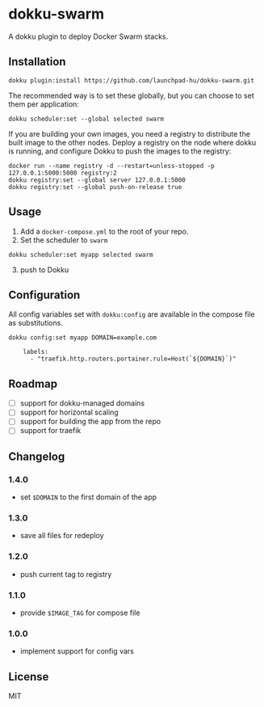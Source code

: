 # dokku-swarm

A dokku plugin to deploy Docker Swarm stacks.

## Installation

```shell
dokku plugin:install https://github.com/launchpad-hu/dokku-swarm.git
```

The recommended way is to set these globally, but you can choose to set them per application:

```shell
dokku scheduler:set --global selected swarm
```

If you are building your own images, you need a registry to distribute the built image to the
other nodes. Deploy a registry on the node where dokku is running, and configure Dokku to
push the images to the registry:

```shell
docker run --name registry -d --restart=unless-stopped -p 127.0.0.1:5000:5000 registry:2
dokku registry:set --global server 127.0.0.1:5000
dokku registry:set --global push-on-release true
```

## Usage

1. Add a `docker-compose.yml` to the root of your repo.
2. Set the scheduler to `swarm`

```shell
dokku scheduler:set myapp selected swarm
```

3. push to Dokku

## Configuration

All config variables set with `dokku:config` are available in the compose file as substitutions.

```
dokku config:set myapp DOMAIN=example.com
```

```
    labels:
      - "traefik.http.routers.portainer.rule=Host(`${DOMAIN}`)"
```

## Roadmap

- [ ] support for dokku-managed domains
- [ ] support for horizontal scaling
- [ ] support for building the app from the repo
- [ ] support for traefik

## Changelog

### 1.4.0

- set `$DOMAIN` to the first domain of the app

### 1.3.0

- save all files for redeploy

### 1.2.0

- push current tag to registry

### 1.1.0

- provide `$IMAGE_TAG` for compose file

### 1.0.0

- implement support for config vars

## License

MIT

